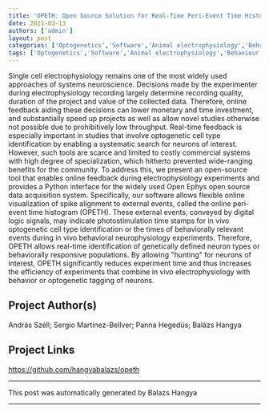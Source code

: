 ```yaml
---
title: 'OPETH: Open Source Solution for Real-Time Peri-Event Time Histogram Based on Open Ephys'
date: 2021-03-13
authors: ['admin']
layout: post
categories: ['Optogenetics','Software','Animal electrophysiology','Behaviour']
tags: ['Optogenetics','Software','Animal electrophysiology','Behaviour']
---
```

Single cell electrophysiology remains one of the most widely used approaches of systems neuroscience. Decisions made by the experimenter during electrophysiology recording largely determine recording quality, duration of the project and value of the collected data. Therefore, online feedback aiding these decisions can lower monetary and time investment, and substantially speed up projects as well as allow novel studies otherwise not possible due to prohibitively low throughput. Real-time feedback is especially important in studies that involve optogenetic cell type identification by enabling a systematic search for neurons of interest. However, such tools are scarce and limited to costly commercial systems with high degree of specialization, which hitherto prevented wide-ranging benefits for the community. To address this, we present an open-source tool that enables online feedback during electrophysiology experiments and provides a Python interface for the widely used Open Ephys open source data acquisition system. Specifically, our software allows flexible online visualization of spike alignment to external events, called the online peri-event time histogram (OPETH). These external events, conveyed by digital logic signals, may indicate photostimulation time stamps for in vivo optogenetic cell type identification or the times of behaviorally relevant events during in vivo behavioral neurophysiology experiments. Therefore, OPETH allows real-time identification of genetically defined neuron types or behaviorally responsive populations. By allowing "hunting" for neurons of interest, OPETH significantly reduces experiment time and thus increases the efficiency of experiments that combine in vivo electrophysiology with behavior or optogenetic tagging of neurons.
## Project Author(s)
András Széll; Sergio Martínez-Bellver; Panna Hegedüs; Balázs Hangya
## Project Links
https://github.com/hangyabalazs/opeth
***
This post was automatically generated by
Balazs Hangya
***
